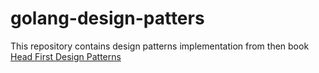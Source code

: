 # golang-design-patters
This repository contains design patterns implementation from then book [Head First Design Patterns](https://www.oreilly.com/library/view/head-first-design/0596007124/)
